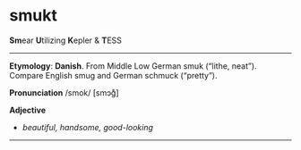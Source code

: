 # smukt
**Sm**ear **U**tilizing **K**epler &amp; **T**ESS


------------

   **Etymology**:
   **Danish**. From Middle Low German smuk (“lithe, neat”). Compare English smug and German schmuck (“pretty”).


   **Pronunciation**
   /smok/ [smɔɡ̊]

   **Adjective**
   - *beautiful, handsome, good-looking*

------------
